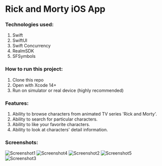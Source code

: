 # Rick and Morty iOS App

### Technologies used:
1. Swift
2. SwiftUI
3. Swift Concurrency
4. RealmSDK
5. SFSymbols

### How to run this project:
1. Clone this repo
2. Open with Xcode 14+
3. Run on simulator or real device (highly recommended)

### Features:
1. Ability to browse characters from animated TV series 'Rick and Morty'.
2. Ability to search for particular characters.
3. Ability to like your favorite characters.
4. Ability to look at characters' detail information.

### Screenshots:
![Screenshot1](Screenshots/IMG_2757.PNG)
![Screenshot4](Screenshots/IMG_2760.PNG)
![Screenshot2](Screenshots/IMG_2758.PNG)
![Screenshot5](Screenshots/IMG_2761.PNG)
![Screenshot3](Screenshots/IMG_2759.PNG)
